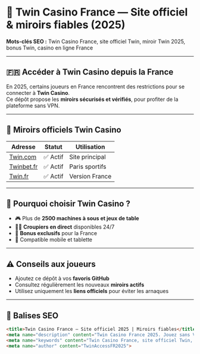 # 🎲 Twin Casino France — Site officiel & miroirs fiables (2025)

**Mots-clés SEO :** Twin Casino France, site officiel Twin, miroir Twin 2025, bonus Twin, casino en ligne France  

---

## 🇫🇷 Accéder à Twin Casino depuis la France

En 2025, certains joueurs en France rencontrent des restrictions pour se connecter à **Twin Casino**.  
Ce dépôt propose les **miroirs sécurisés et vérifiés**, pour profiter de la plateforme sans VPN.  

---

## 🔗 Miroirs officiels Twin Casino

| Adresse | Statut | Utilisation |
|---------|--------|-------------|
| [Twin.com](https://k56thc2itt.com/?serial=53868&creative_id=1283&anid=SentinoFR&path=registration&retentionId=6ea75dae-5fbe-4550-b662-b83e4600a165&utm_source=france&utm_medium=Alina&utm_campaign=KingQONK&utm_term=SentinoFR) | ✅ Actif | Site principal |
| [Twinbet.fr](https://k56thc2itt.com/?serial=53868&creative_id=1283&anid=SentinoFR&path=registration&retentionId=6ea75dae-5fbe-4550-b662-b83e4600a165&utm_source=france&utm_medium=Alina&utm_campaign=KingQONK&utm_term=SentinoFR) | ✅ Actif | Paris sportifs |
| [Twin.fr](https://k56thc2itt.com/?serial=53868&creative_id=1283&anid=SentinoFR&path=registration&retentionId=6ea75dae-5fbe-4550-b662-b83e4600a165&utm_source=france&utm_medium=Alina&utm_campaign=KingQONK&utm_term=SentinoFR) | ✅ Actif | Version France |

---

## 🎰 Pourquoi choisir Twin Casino ?

- 🎮 Plus de **2500 machines à sous et jeux de table**  
- 👩‍💻 **Croupiers en direct** disponibles 24/7  
- 🎁 **Bonus exclusifs** pour la France  
- 📱 Compatible mobile et tablette  

---

## ⚠️ Conseils aux joueurs

- Ajoutez ce dépôt à vos **favoris GitHub**  
- Consultez régulièrement les nouveaux **miroirs actifs**  
- Utilisez uniquement les **liens officiels** pour éviter les arnaques  

---

## 🧠 Balises SEO

```html
<title>Twin Casino France — Site officiel 2025 | Miroirs fiables</title>
<meta name="description" content="Twin Casino France 2025. Jouez sans VPN grâce aux miroirs officiels et sécurisés. Accès rapide à Twin Casino et bonus exclusifs.">
<meta name="keywords" content="Twin Casino France, site officiel Twin, miroir Twin 2025, bonus Twin Casino, casino en ligne France">
<meta name="author" content="TwinAccessFR2025">
